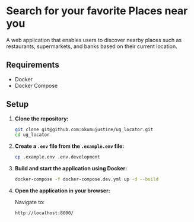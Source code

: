 # Search for your favorite Places near you

A web application that enables users to discover nearby places such as restaurants, supermarkets, and banks based on their current location.

## Requirements

- Docker
- Docker Compose

## Setup

1. **Clone the repository:**

    ```bash
    git clone git@github.com:okumujustine/ug_locator.git
    cd ug_locator
    ```

2. **Create a `.env` file from the `.example.env` file:**

    ```bash
    cp .example.env .env.development
    ```

3. **Build and start the application using Docker:**

    ```bash
    docker-compose -f docker-compose.dev.yml up -d --build
    ```

4. **Open the application in your browser:**

    Navigate to:

    ```plaintext
    http://localhost:8000/
    ```

